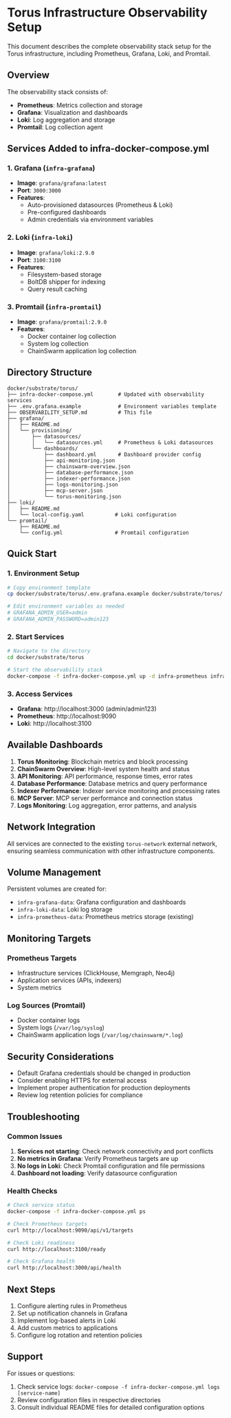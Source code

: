 # Torus Infrastructure Observability Setup

This document describes the complete observability stack setup for the Torus infrastructure, including Prometheus, Grafana, Loki, and Promtail.

## Overview

The observability stack consists of:
- **Prometheus**: Metrics collection and storage
- **Grafana**: Visualization and dashboards
- **Loki**: Log aggregation and storage
- **Promtail**: Log collection agent

## Services Added to infra-docker-compose.yml

### 1. Grafana (`infra-grafana`)
- **Image**: `grafana/grafana:latest`
- **Port**: `3000:3000`
- **Features**: 
  - Auto-provisioned datasources (Prometheus & Loki)
  - Pre-configured dashboards
  - Admin credentials via environment variables

### 2. Loki (`infra-loki`)
- **Image**: `grafana/loki:2.9.0`
- **Port**: `3100:3100`
- **Features**:
  - Filesystem-based storage
  - BoltDB shipper for indexing
  - Query result caching

### 3. Promtail (`infra-promtail`)
- **Image**: `grafana/promtail:2.9.0`
- **Features**:
  - Docker container log collection
  - System log collection
  - ChainSwarm application log collection

## Directory Structure

```
docker/substrate/torus/
├── infra-docker-compose.yml        # Updated with observability services
├── .env.grafana.example            # Environment variables template
├── OBSERVABILITY_SETUP.md          # This file
├── grafana/
│   ├── README.md
│   └── provisioning/
│       ├── datasources/
│       │   └── datasources.yml     # Prometheus & Loki datasources
│       └── dashboards/
│           ├── dashboard.yml       # Dashboard provider config
│           ├── api-monitoring.json
│           ├── chainswarm-overview.json
│           ├── database-performance.json
│           ├── indexer-performance.json
│           ├── logs-monitoring.json
│           ├── mcp-server.json
│           └── torus-monitoring.json
├── loki/
│   ├── README.md
│   └── local-config.yaml          # Loki configuration
└── promtail/
    ├── README.md
    └── config.yml                 # Promtail configuration
```

## Quick Start

### 1. Environment Setup
```bash
# Copy environment template
cp docker/substrate/torus/.env.grafana.example docker/substrate/torus/.env

# Edit environment variables as needed
# GRAFANA_ADMIN_USER=admin
# GRAFANA_ADMIN_PASSWORD=admin123
```

### 2. Start Services
```bash
# Navigate to the directory
cd docker/substrate/torus

# Start the observability stack
docker-compose -f infra-docker-compose.yml up -d infra-prometheus infra-grafana infra-loki infra-promtail
```

### 3. Access Services
- **Grafana**: http://localhost:3000 (admin/admin123)
- **Prometheus**: http://localhost:9090
- **Loki**: http://localhost:3100

## Available Dashboards

1. **Torus Monitoring**: Blockchain metrics and block processing
2. **ChainSwarm Overview**: High-level system health and status
3. **API Monitoring**: API performance, response times, error rates
4. **Database Performance**: Database metrics and query performance
5. **Indexer Performance**: Indexer service monitoring and processing rates
6. **MCP Server**: MCP server performance and connection status
7. **Logs Monitoring**: Log aggregation, error patterns, and analysis

## Network Integration

All services are connected to the existing `torus-network` external network, ensuring seamless communication with other infrastructure components.

## Volume Management

Persistent volumes are created for:
- `infra-grafana-data`: Grafana configuration and dashboards
- `infra-loki-data`: Loki log storage
- `infra-prometheus-data`: Prometheus metrics storage (existing)

## Monitoring Targets

### Prometheus Targets
- Infrastructure services (ClickHouse, Memgraph, Neo4j)
- Application services (APIs, indexers)
- System metrics

### Log Sources (Promtail)
- Docker container logs
- System logs (`/var/log/syslog`)
- ChainSwarm application logs (`/var/log/chainswarm/*.log`)

## Security Considerations

- Default Grafana credentials should be changed in production
- Consider enabling HTTPS for external access
- Implement proper authentication for production deployments
- Review log retention policies for compliance

## Troubleshooting

### Common Issues
1. **Services not starting**: Check network connectivity and port conflicts
2. **No metrics in Grafana**: Verify Prometheus targets are up
3. **No logs in Loki**: Check Promtail configuration and file permissions
4. **Dashboard not loading**: Verify datasource configuration

### Health Checks
```bash
# Check service status
docker-compose -f infra-docker-compose.yml ps

# Check Prometheus targets
curl http://localhost:9090/api/v1/targets

# Check Loki readiness
curl http://localhost:3100/ready

# Check Grafana health
curl http://localhost:3000/api/health
```

## Next Steps

1. Configure alerting rules in Prometheus
2. Set up notification channels in Grafana
3. Implement log-based alerts in Loki
4. Add custom metrics to applications
5. Configure log rotation and retention policies

## Support

For issues or questions:
1. Check service logs: `docker-compose -f infra-docker-compose.yml logs [service-name]`
2. Review configuration files in respective directories
3. Consult individual README files for detailed configuration options